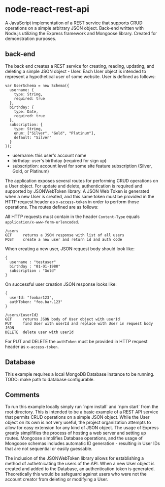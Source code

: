 <h1>node-react-rest-api</h1>

A JavaScript implementation of a REST service that supports CRUD operations on a simple arbitrary JSON object. Back-end written with Node.js utilizing the Express framework and Mongoose library. Created for demonstration purposes.

<h2>back-end</h2>

The back end creates a REST service for creating, reading, updating, and deleting a simple JSON object - User. Each User object is intended to represent a hypothetical user of some website. User is defined as follows: 

```
var UserSchema = new Schema({
  username: {
    type: String,
    required: true
  },
  birthday: {
    type: Date,
    required: true
  },
  subscription: {
    type: String,
    enum: ["Silver", "Gold", "Platinum"],
    default: "Silver"
  }
});
```

* username: this user's account name
* birthday: user's birthday (required for sign up)
* subscription: account level for some site feature subscription (Silver, Gold, or Platinum)

The application exposes several routes for performing CRUD operations on a User object. For update and delete, authentication is required and supported by JSONWebToken library. A JSON Web Token is generated when a new User is created, and this same token must be provided in the HTTP request header as `x-access-token` in order to perform those operations. The routes defined are as follows: 

All HTTP requests must contain in the header ```Content-Type``` equals `application/x-www-form-urlencoded`.

```
/users
GET     returns a JSON response with list of all users
POST    create a new user and return id and auth code
```

When creating a new user, JSON request body should look like:

```
{
  username : "testuser"
  birthday : "01-01-1980"
  subscription : "Gold"
}
```

On successful user creation JSON response looks like:

```
{
  userId: "foobar123",
  authToken: "foo.bar.123"
}
```

```
/users/{userId}
GET     returns JSON body of User object with userId
PUT     find User with userId and replace with User in request body JSON
DELETE  delete user with userId
```

For PUT and DELETE the `authToken` must be provided in HTTP request header as `x-access-token`. 

<h2>Database</h2>

This example requires a local MongoDB Database instance to be running. TODO: make path to database configurable. 

<h2>Comments</h2>
To run this example locally simply run `npm install` and `npm start` from the root directory. This is intended to be a basic example of a REST API service that permits CRUD operations on a simple JSON object. While the User object on its own is not very useful, the project organization attempts to allow for easy extension for any kind of JSON object. The usage of Express greatly simplfifies the process of hosting a web server and setting up routes. Mongoose simplifies Database operations, and the usage of Mongoose schemas  includes automatic ID generation - resulting in User IDs that are not sequential or easily guessable. 

The inclusion of the JSONWebToken library allows for establishing a method of authetnicating the users of the API. When a new User object is created and added to the Database, an authentication token is generated. Theoretically this would be safeguard against users who were not the account creator from deleting or modifying a User. 


